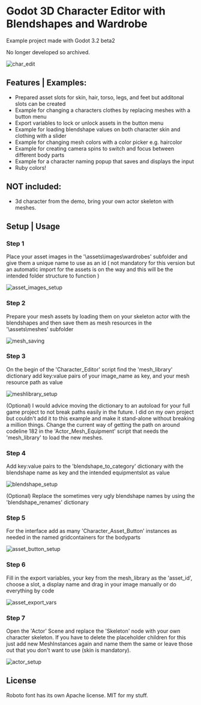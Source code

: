 
# Godot 3D Character Editor with Blendshapes and Wardrobe
Example project made with Godot 3.2 beta2

No longer developed so archived.

![char_edit](https://user-images.githubusercontent.com/52464204/71067042-24782d00-2174-11ea-8abb-94a12e33e434.gif)

## Features | Examples:

- Prepared asset slots for skin, hair, torso, legs, and feet but additonal slots can be created
- Example for changing a characters clothes by replacing meshes with a button menu
- Export variables to lock or unlock assets in the button menu
- Example for loading blendshape values on both character skin and clothing with a slider
- Example for changing mesh colors with a color picker e.g. haircolor
- Example for creating camera spins to switch and focus between different body parts
- Example for a character naming popup that saves and displays the input
- Ruby colors!

## NOT included:
- 3d character from the demo, bring your own actor skeleton with meshes.

## Setup | Usage

### Step 1
Place your asset images in the '\assets\images\wardrobes' subfolder and give them a unique name to use as an id
( not mandatory for this version but an automatic import for the assets is on the way and this will be the intended folder structure to function )

![asset_images_setup](https://user-images.githubusercontent.com/52464204/71061545-921e5c00-2168-11ea-896e-4270e87f576f.jpg)

### Step 2
Prepare your mesh assets by loading them on your skeleton actor with the blendshapes and then save them as mesh resources in the '\assets\meshes' subfolder

![mesh_saving](https://user-images.githubusercontent.com/52464204/71061779-18d33900-2169-11ea-860e-a0a5fcf07c4b.jpg)

### Step 3
On the begin of the 'Character_Editor' script find the 'mesh_library' dictionary add key:value pairs of your image_name as key, and your mesh resource path as value

![meshlibrary_setup](https://user-images.githubusercontent.com/52464204/71081511-9f027600-218f-11ea-8e69-d74d91aeb1ad.jpg)


(Optional) I would advice moving the dictionary to an autoload for your full game project to not break paths easily in the future. I did on my own project but couldn't add it to this example and make it stand-alone without breaking a million things. Change the current way of getting the path on around codeline 182 in the 'Actor_Mesh_Equipment' script that needs the 'mesh_library' to load the new meshes.

### Step 4
Add key:value pairs to the 'blendshape_to_category' dictionary with the blendshape name as key and the intended equipmentslot as value

![blendshape_setup](https://user-images.githubusercontent.com/52464204/71061559-977ba680-2168-11ea-8f93-9c924daa1178.jpg)

(Optional) Replace the sometimes very ugly blendshape names by using the 'blendshape_renames' dictionary

### Step 5
For the interface add as many 'Character_Asset_Button' instances as needed in the named gridcontainers for the bodyparts

![asset_button_setup](https://user-images.githubusercontent.com/52464204/71061535-8cc11180-2168-11ea-8845-5f46cd045b52.jpg)

### Step 6
Fill in the export variables, your key from the mesh_library as the 'asset_id', choose a slot, a display name and drag in your image manually or do everything by code

![asset_export_vars](https://user-images.githubusercontent.com/52464204/71061670-de699c00-2168-11ea-8915-5241aee989c7.jpg)

### Step 7
Open the 'Actor' Scene and replace the 'Skeleton' node with your own character skeleton. If you have to delete the placeholder children for this just add new MeshInstances again and name them the same or leave those out that you don't want to use (skin is mandatory).

![actor_setup](https://user-images.githubusercontent.com/52464204/71070014-3066ed80-217a-11ea-9dec-eefacbe79d5c.jpg)


## License
Roboto font has its own Apache license. MIT for my stuff.